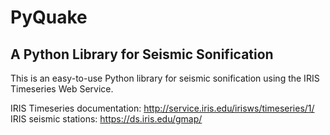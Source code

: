 # PyQuake
## A Python Library for Seismic Sonification

This is an easy-to-use Python library for seismic sonification using the IRIS Timeseries Web Service.

IRIS Timeseries documentation: http://service.iris.edu/irisws/timeseries/1/
IRIS seismic stations: https://ds.iris.edu/gmap/
